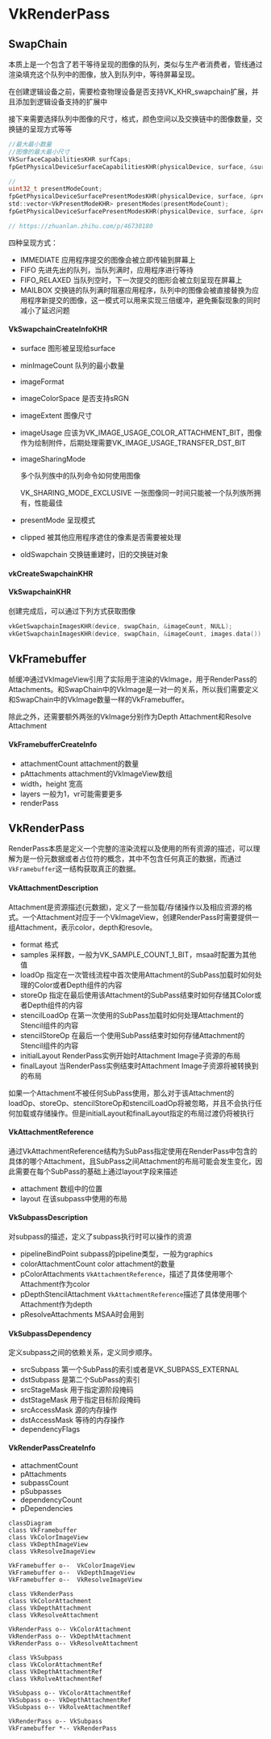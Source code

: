 # VkRenderPass

## SwapChain

本质上是一个包含了若干等待呈现的图像的队列，类似与生产者消费者，管线通过渲染填充这个队列中的图像，放入到队列中，等待屏幕呈现。

在创建逻辑设备之前，需要检查物理设备是否支持VK_KHR_swapchain扩展，并且添加到逻辑设备支持的扩展中

接下来需要选择队列中图像的尺寸，格式，颜色空间以及交换链中的图像数量，交换链的呈现方式等等

```c
//最大最小数量
//图像的最大最小尺寸
VkSurfaceCapabilitiesKHR surfCaps;
fpGetPhysicalDeviceSurfaceCapabilitiesKHR(physicalDevice, surface, &surfCaps);

// 
uint32_t presentModeCount;
fpGetPhysicalDeviceSurfacePresentModesKHR(physicalDevice, surface, &presentModeCount, NULL)
std::vector<VkPresentModeKHR> presentModes(presentModeCount);
fpGetPhysicalDeviceSurfacePresentModesKHR(physicalDevice, surface, &presentModeCount, presentModes.data());

// https://zhuanlan.zhihu.com/p/46730180
```

四种呈现方式：

- IMMEDIATE	应用程序提交的图像会被立即传输到屏幕上
- FIFO 先进先出的队列，当队列满时，应用程序进行等待
- FIFO_RELAXED 当队列空时，下一次提交的图形会被立刻呈现在屏幕上
- MAILBOX 交换链的队列满时阻塞应用程序，队列中的图像会被直接替换为应用程序新提交的图像，这一模式可以用来实现三倍缓冲，避免撕裂现象的同时减小了延迟问题

#### VkSwapchainCreateInfoKHR

- surface 图形被呈现给surface

- minImageCount 队列的最小数量

- imageFormat 

- imageColorSpace 是否支持sRGN

- imageExtent 图像尺寸

- imageUsage 应该为VK_IMAGE_USAGE_COLOR_ATTACHMENT_BIT，图像作为绘制附件，后期处理需要VK_IMAGE_USAGE_TRANSFER_DST_BIT

- imageSharingMode

  多个队列族中的队列命令如何使用图像

  VK_SHARING_MODE_EXCLUSIVE 一张图像同一时间只能被一个队列族所拥有，性能最佳

- presentMode 呈现模式

- clipped 被其他应用程序遮住的像素是否需要被处理

- oldSwapchain 交换链重建时，旧的交换链对象

#### vkCreateSwapchainKHR

#### VkSwapchainKHR

创建完成后，可以通过下列方式获取图像

```c
vkGetSwapchainImagesKHR(device, swapChain, &imageCount, NULL);
vkGetSwapchainImagesKHR(device, swapChain, &imageCount, images.data());
```

## VkFramebuffer

帧缓冲通过VkImageView引用了实际用于渲染的VkImage，用于RenderPass的Attachments。和SwapChain中的VkImage是一对一的关系，所以我们需要定义和SwapChain中的VkImage数量一样的VkFramebuffer。

除此之外，还需要额外两张的VkImage分别作为Depth Attachment和Resolve Attachment

#### VkFramebufferCreateInfo

- attachmentCount attachment的数量
- pAttachments attachment的VkImageView数组
- width，height 宽高
- layers 一般为1，vr可能需要更多
- renderPass 

## VkRenderPass

RenderPass本质是定义一个完整的渲染流程以及使用的所有资源的描述，可以理解为是一份元数据或者占位符的概念，其中不包含任何真正的数据，而通过`VkFramebuffer`这一结构获取真正的数据。

#### VkAttachmentDescription

Attachment是资源描述(元数据)，定义了一些加载/存储操作以及相应资源的格式。一个Attachment对应于一个VkImageView，创建RenderPass时需要提供一组Attachment，表示color，depth和resovle。

- format 格式
- samples 采样数，一般为VK_SAMPLE_COUNT_1_BIT，msaa时配置为其他值
- loadOp 指定在一次管线流程中首次使用Attachment的SubPass加载时如何处理的Color或者Depth组件的内容
- storeOp 指定在最后使用该Attachment的SubPass结束时如何存储其Color或者Depth组件的内容
- stencilLoadOp 在第一次使用的SubPass加载时如何处理Attachment的Stencil组件的内容
- stencilStoreOp 在最后一个使用SubPass结束时如何存储Attachment的Stencil组件的内容
- initialLayout  RenderPass实例开始时Attachment Image子资源的布局
- finalLayout 当RenderPass实例结束时Attachment Image子资源将被转换到的布局

如果一个Attachment不被任何SubPass使用，那么对于该Attachment的loadOp、storeOp、stencilStoreOp和stencilLoadOp将被忽略，并且不会执行任何加载或存储操作。但是initialLayout和finalLayout指定的布局过渡仍将被执行

#### VkAttachmentReference

通过VkAttachmentReference结构为SubPass指定使用在RenderPass中包含的具体的哪个Attachment，且SubPass之间Attachment的布局可能会发生变化，因此需要在每个SubPass的基础上通过layout字段来描述

- attachment 数组中的位置
- layout 在该subpass中使用的布局

#### VkSubpassDescription

对subpass的描述，定义了subpass执行时可以操作的资源

- pipelineBindPoint subpass的pipeline类型，一般为graphics
- colorAttachmentCount color attachment的数量
- pColorAttachments `VkAttachmentReference`，描述了具体使用哪个Attachment作为color
- pDepthStencilAttachment `VkAttachmentReference`描述了具体使用哪个Attachment作为depth
- pResolveAttachments MSAA时会用到

#### VkSubpassDependency

定义subpass之间的依赖关系，定义同步顺序。

- srcSubpass 第一个SubPass的索引或者是VK_SUBPASS_EXTERNAL
- dstSubpass 是第二个SubPass的索引
- srcStageMask 用于指定源阶段掩码
- dstStageMask 用于指定目标阶段掩码
- srcAccessMask 源的内存操作
- dstAccessMask 等待的内存操作
- dependencyFlags

#### VkRenderPassCreateInfo

- attachmentCount
- pAttachments
- subpassCount
- pSubpasses
- dependencyCount
- pDependencies

```mermaid
classDiagram
class VkFramebuffer
class VkColorImageView
class VkDepthImageView
class VkResolveImageView

VkFramebuffer o--  VkColorImageView
VkFramebuffer o--  VkDepthImageView
VkFramebuffer o--  VkResolveImageView

class VkRenderPass
class VkColorAttachment
class VkDepthAttachment
class VkResolveAttachment

VkRenderPass o-- VkColorAttachment
VkRenderPass o-- VkDepthAttachment
VkRenderPass o-- VkResolveAttachment

class VkSubpass
class VkColorAttachmentRef
class VkDepthAttachmentRef
class VkRolveAttachmentRef

VkSubpass o-- VkColorAttachmentRef
VkSubpass o-- VkDepthAttachmentRef
VkSubpass o-- VkRolveAttachmentRef

VkRenderPass o-- VkSubpass
VkFramebuffer *-- VkRenderPass
```

